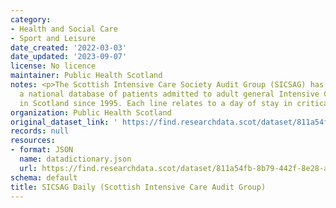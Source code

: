 ```yaml
---
category:
- Health and Social Care
- Sport and Leisure
date_created: '2022-03-03'
date_updated: '2023-09-07'
license: No licence
maintainer: Public Health Scotland
notes: <p>The Scottish Intensive Care Society Audit Group (SICSAG) has maintained
  a national database of patients admitted to adult general Intensive Care Units (ICU)
  in Scotland since 1995. Each line relates to a day of stay in critical care.</p>
organization: Public Health Scotland
original_dataset_link: ' https://find.researchdata.scot/dataset/811a54fb-8b79-442f-8e28-a725a0561a15'
records: null
resources:
- format: JSON
  name: datadictionary.json
  url: https://find.researchdata.scot/dataset/811a54fb-8b79-442f-8e28-a725a0561a15/resource/811a54fb-8b79-442f-8e28-a725a0561a15/download/datadictionary.json
schema: default
title: SICSAG Daily (Scottish Intensive Care Audit Group)
---
```

